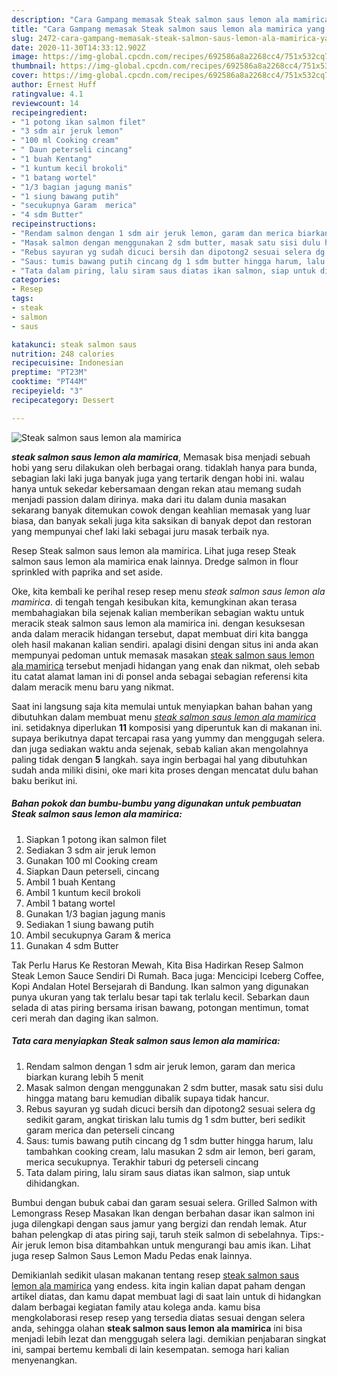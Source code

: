 ```yaml
---
description: "Cara Gampang memasak Steak salmon saus lemon ala mamirica yang Bisa Manjain Lidah"
title: "Cara Gampang memasak Steak salmon saus lemon ala mamirica yang Bisa Manjain Lidah"
slug: 2472-cara-gampang-memasak-steak-salmon-saus-lemon-ala-mamirica-yang-bisa-manjain-lidah
date: 2020-11-30T14:33:12.902Z
image: https://img-global.cpcdn.com/recipes/692586a8a2268cc4/751x532cq70/steak-salmon-saus-lemon-ala-mamirica-foto-resep-utama.jpg
thumbnail: https://img-global.cpcdn.com/recipes/692586a8a2268cc4/751x532cq70/steak-salmon-saus-lemon-ala-mamirica-foto-resep-utama.jpg
cover: https://img-global.cpcdn.com/recipes/692586a8a2268cc4/751x532cq70/steak-salmon-saus-lemon-ala-mamirica-foto-resep-utama.jpg
author: Ernest Huff
ratingvalue: 4.1
reviewcount: 14
recipeingredient:
- "1 potong ikan salmon filet"
- "3 sdm air jeruk lemon"
- "100 ml Cooking cream"
- " Daun peterseli cincang"
- "1 buah Kentang"
- "1 kuntum kecil brokoli"
- "1 batang wortel"
- "1/3 bagian jagung manis"
- "1 siung bawang putih"
- "secukupnya Garam  merica"
- "4 sdm Butter"
recipeinstructions:
- "Rendam salmon dengan 1 sdm air jeruk lemon, garam dan merica biarkan kurang lebih 5 menit"
- "Masak salmon dengan menggunakan 2 sdm butter, masak satu sisi dulu hingga matang baru kemudian dibalik supaya tidak hancur."
- "Rebus sayuran yg sudah dicuci bersih dan dipotong2 sesuai selera dg sedikit garam, angkat tiriskan lalu tumis dg 1 sdm butter, beri sedikit garam merica dan peterseli cincang"
- "Saus: tumis bawang putih cincang dg 1 sdm butter hingga harum, lalu tambahkan cooking cream, lalu masukan 2 sdm air lemon, beri garam, merica secukupnya. Terakhir taburi dg peterseli cincang"
- "Tata dalam piring, lalu siram saus diatas ikan salmon, siap untuk dihidangkan."
categories:
- Resep
tags:
- steak
- salmon
- saus

katakunci: steak salmon saus 
nutrition: 248 calories
recipecuisine: Indonesian
preptime: "PT23M"
cooktime: "PT44M"
recipeyield: "3"
recipecategory: Dessert

---
```



![Steak salmon saus lemon ala mamirica](https://img-global.cpcdn.com/recipes/692586a8a2268cc4/751x532cq70/steak-salmon-saus-lemon-ala-mamirica-foto-resep-utama.jpg)

<b><i>steak salmon saus lemon ala mamirica</i></b>, Memasak bisa menjadi sebuah hobi yang seru dilakukan oleh berbagai orang. tidaklah hanya para bunda, sebagian laki laki juga banyak juga yang tertarik dengan hobi ini. walau hanya untuk sekedar kebersamaan dengan rekan atau memang sudah menjadi passion dalam dirinya. maka dari itu dalam dunia masakan sekarang banyak ditemukan cowok dengan keahlian memasak yang luar biasa, dan banyak sekali juga kita saksikan di banyak depot dan restoran yang mempunyai chef laki laki sebagai juru masak terbaik nya.

Resep Steak salmon saus lemon ala mamirica. Lihat juga resep Steak salmon saus lemon ala mamirica enak lainnya. Dredge salmon in flour sprinkled with paprika and set aside.

Oke, kita kembali ke perihal resep resep menu <i>steak salmon saus lemon ala mamirica</i>. di tengah tengah kesibukan kita, kemungkinan akan terasa membahagiakan bila sejenak kalian memberikan sebagian waktu untuk meracik steak salmon saus lemon ala mamirica ini. dengan kesuksesan anda dalam meracik hidangan tersebut, dapat membuat diri kita bangga oleh hasil makanan kalian sendiri. apalagi disini dengan situs ini anda akan mempunyai pedoman untuk memasak masakan <u>steak salmon saus lemon ala mamirica</u> tersebut menjadi hidangan yang enak dan nikmat, oleh sebab itu catat alamat laman ini di ponsel anda sebagai sebagian referensi kita dalam meracik menu baru yang nikmat.


Saat ini langsung saja kita memulai untuk menyiapkan bahan bahan yang dibutuhkan dalam membuat menu <u><i>steak salmon saus lemon ala mamirica</i></u> ini. setidaknya diperlukan <b>11</b> komposisi yang diperuntuk kan di makanan ini. supaya berikutnya dapat tercapai rasa yang yummy dan menggugah selera. dan juga sediakan waktu anda sejenak, sebab kalian akan mengolahnya paling tidak dengan <b>5</b> langkah. saya ingin berbagai hal yang dibutuhkan sudah anda miliki disini, oke mari kita proses dengan mencatat dulu bahan baku berikut ini.

<!--inarticleads1-->

##### Bahan pokok dan bumbu-bumbu yang digunakan untuk pembuatan Steak salmon saus lemon ala mamirica:

1. Siapkan 1 potong ikan salmon filet
1. Sediakan 3 sdm air jeruk lemon
1. Gunakan 100 ml Cooking cream
1. Siapkan  Daun peterseli, cincang
1. Ambil 1 buah Kentang
1. Ambil 1 kuntum kecil brokoli
1. Ambil 1 batang wortel
1. Gunakan 1/3 bagian jagung manis
1. Sediakan 1 siung bawang putih
1. Ambil secukupnya Garam &amp; merica
1. Gunakan 4 sdm Butter


Tak Perlu Harus Ke Restoran Mewah, Kita Bisa Hadirkan Resep Salmon Steak Lemon Sauce Sendiri Di Rumah. Baca juga: Mencicipi Iceberg Coffee, Kopi Andalan Hotel Bersejarah di Bandung. Ikan salmon yang digunakan punya ukuran yang tak terlalu besar tapi tak terlalu kecil. Sebarkan daun selada di atas piring bersama irisan bawang, potongan mentimun, tomat ceri merah dan daging ikan salmon. 

<!--inarticleads2-->

##### Tata cara menyiapkan Steak salmon saus lemon ala mamirica:

1. Rendam salmon dengan 1 sdm air jeruk lemon, garam dan merica biarkan kurang lebih 5 menit
1. Masak salmon dengan menggunakan 2 sdm butter, masak satu sisi dulu hingga matang baru kemudian dibalik supaya tidak hancur.
1. Rebus sayuran yg sudah dicuci bersih dan dipotong2 sesuai selera dg sedikit garam, angkat tiriskan lalu tumis dg 1 sdm butter, beri sedikit garam merica dan peterseli cincang
1. Saus: tumis bawang putih cincang dg 1 sdm butter hingga harum, lalu tambahkan cooking cream, lalu masukan 2 sdm air lemon, beri garam, merica secukupnya. Terakhir taburi dg peterseli cincang
1. Tata dalam piring, lalu siram saus diatas ikan salmon, siap untuk dihidangkan.


Bumbui dengan bubuk cabai dan garam sesuai selera. Grilled Salmon with Lemongrass Resep Masakan Ikan dengan berbahan dasar ikan salmon ini juga dilengkapi dengan saus jamur yang bergizi dan rendah lemak. Atur bahan pelengkap di atas piring saji, taruh steik salmon di sebelahnya. Tips:-Air jeruk lemon bisa ditambahkan untuk mengurangi bau amis ikan. Lihat juga resep Salmon Saus Lemon Madu Pedas enak lainnya. 

Demikianlah sedikit ulasan makanan tentang resep <u>steak salmon saus lemon ala mamirica</u> yang endess. kita ingin kalian dapat paham dengan artikel diatas, dan kamu dapat membuat lagi di saat lain untuk di hidangkan dalam berbagai kegiatan family atau kolega anda. kamu bisa mengkolaborasi resep resep yang tersedia diatas sesuai dengan selera anda, sehingga olahan <b>steak salmon saus lemon ala mamirica</b> ini bisa menjadi lebih lezat dan menggugah selera lagi. demikian penjabaran singkat ini, sampai bertemu kembali di lain kesempatan. semoga hari kalian menyenangkan.
